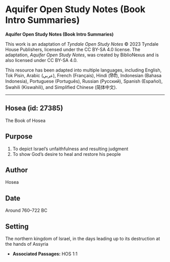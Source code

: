 # Aquifer Open Study Notes (Book Intro Summaries)

**Aquifer Open Study Notes (Book Intro Summaries)**

This work is an adaptation of *Tyndale Open Study Notes* © 2023 Tyndale House Publishers, licensed under the CC BY\-SA 4\.0 license. The adaptation, *Aquifer Open Study Notes*, was created by BiblioNexus and is also licensed under CC BY\-SA 4\.0\.

This resource has been adapted into multiple languages, including English, Tok Pisin, Arabic (عربي), French (Français), Hindi (हिंदी), Indonesian (Bahasa Indonesia), Portuguese (Português), Russian (Русский), Spanish (Español), Swahili (Kiswahili), and Simplified Chinese (简体中文).



--------------------------------

## Hosea (id: 27385)

The Book of Hosea

Purpose
-------

1. To depict Israel’s unfaithfulness and resulting judgment
2. To show God’s desire to heal and restore his people

Author
------

Hosea

Date
----

Around 760–722 BC

Setting
-------

The northern kingdom of Israel, in the days leading up to its destruction at the hands of Assyria

* **Associated Passages:** HOS 1:1

